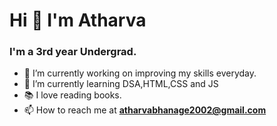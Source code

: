 # Hi 👋 I'm Atharva 

### I'm a 3rd year Undergrad.

- 🔭 I’m currently working on improving my skills everyday.
- 🌱 I’m currently learning DSA,HTML,CSS and JS
- 📚 I love reading books.
- 📫 How to reach me at **atharvabhanage2002@gmail.com**

